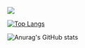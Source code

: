 ![](https://img.shields.io/static/v1?label=code&message=java&color=<COLOR>?style=flat&logo=java)

[![Top Langs](https://github-readme-stats.vercel.app/api/top-langs/?username=not-enough-ram&theme=gotham&layout=compact)](https://github.com/anuraghazra/github-readme-stats)

![Anurag's GitHub stats](https://github-readme-stats.vercel.app/api?username=not-enough-ram&show_icons=true&theme=gotham)
